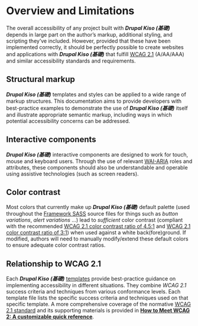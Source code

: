
Overview and Limitations
==========

The overall accessibility of any project built with ***Drupal Kiso (基礎)*** depends in large part on the author’s markup, additional styling, and scripting they’ve included. However, provided that these have been implemented correctly, it should be perfectly possible to create websites and applications with ***Drupal Kiso (基礎)*** that fulfill [WCAG 2.1](https://www.w3.org/TR/WCAG21/) (A/AA/AAA) and similar accessibility standards and requirements.

## Structural markup

***Drupal Kiso (基礎)*** templates and styles can be applied to a wide range of markup structures. This documentation aims to provide developers with best-practice examples to demonstrate the use of ***Drupal Kiso (基礎)*** itself and illustrate appropriate semantic markup, including ways in which potential accessibility concerns can be addressed.

## Interactive components

***Drupal Kiso (基礎)*** interactive components are designed to work for touch, mouse and keyboard users. Through the use of relevant [WAI-ARIA](https://www.w3.org/WAI/intro/aria) roles and attributes, these components should also be understandable and operable using assistive technologies (such as screen readers).

## Color contrast

Most colors that currently make up ***Drupal Kiso (基礎)*** default palette (used throughout the [Framework SASS](https://github.com/smillart/Framework-SASS-Source-Files) source files for things such as *button variations*, *alert variations* ...) lead to *sufficient* color contrast (compliant with the recommended [WCAG 2.1 color contrast ratio of 4.5:1](https://www.w3.org/WAI/WCAG21/Techniques/general/G18) and [WCAG 2.1 color contrast ratio of 3:1](https://www.w3.org/WAI/WCAG21/Techniques/general/G145)) when used against a white back(fore)ground. If modified, authors will need to manually modify/extend these default colors to ensure adequate color contrast ratios.

## Relationship to WCAG 2.1

Each ***Drupal Kiso (基礎)*** [templates](../templates/) provide best-practice guidance on implementing accessibility in different situations. They combine *WCAG 2.1* success criteria and techniques from various conformance levels. Each template file lists the specific success criteria and techniques used on that specific template. A more comprehensive coverage of the normative [WCAG 2.1 standard](https://www.w3.org/TR/WCAG21/) and its supporting materials is provided in **[How to Meet WCAG 2: A customizable quick reference](https://www.w3.org/WAI/WCAG21/quickref/)**.